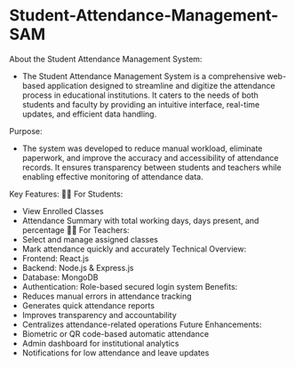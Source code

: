 # Student-Attendance-Management-SAM
About the Student Attendance Management System:
 - The Student Attendance Management System is a comprehensive web-based application designed to streamline and digitize the attendance process in educational institutions. It caters to the needs of both students and faculty by providing an intuitive interface, real-time updates, and efficient data handling.

Purpose:
 - The system was developed to reduce manual workload, eliminate paperwork, and improve the accuracy and accessibility of attendance records. It ensures transparency between students and teachers while enabling effective monitoring of attendance data.

Key Features:
🧑‍🎓 For Students:
 - View Enrolled Classes
 - Attendance Summary with total working days, days present, and percentage
👨‍🏫 For Teachers:
 - Select and manage assigned classes
 - Mark attendance quickly and accurately
Technical Overview:
 - Frontend: React.js
 - Backend: Node.js & Express.js
 - Database: MongoDB
 - Authentication: Role-based secured login system
Benefits:
 - Reduces manual errors in attendance tracking
 - Generates quick attendance reports
 - Improves transparency and accountability
 - Centralizes attendance-related operations
Future Enhancements:
 - Biometric or QR code-based automatic attendance
 - Admin dashboard for institutional analytics
 - Notifications for low attendance and leave updates
